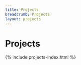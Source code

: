 ```yaml
---
title: Projects 
breadcrumb: Projects
layout: projects
---
```

# Projects

{% include projects-index.html %}
